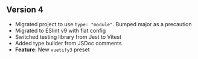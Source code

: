 ## Version 4

-   Migrated project to use `type: "module"`. Bumped major as a precaution
-   Migrated to ESlint v9 with flat config
-   Switched testing library from Jest to Vitest
-   Added type builder from JSDoc comments
-   **Feature**: New `vuetify3` preset
